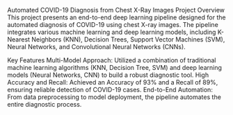 Automated COVID-19 Diagnosis from Chest X-Ray Images
Project Overview
This project presents an end-to-end deep learning pipeline designed for the automated diagnosis of COVID-19 using chest X-ray images. The pipeline integrates various machine learning and deep learning models, including K-Nearest Neighbors (KNN), Decision Trees, Support Vector Machines (SVM), Neural Networks, and Convolutional Neural Networks (CNNs).

Key Features
Multi-Model Approach: Utilized a combination of traditional machine learning algorithms (KNN, Decision Tree, SVM) and deep learning models (Neural Networks, CNN) to build a robust diagnostic tool.
High Accuracy and Recall: Achieved an Accuracy of 93% and a Recall of 89%, ensuring reliable detection of COVID-19 cases.
End-to-End Automation: From data preprocessing to model deployment, the pipeline automates the entire diagnostic process.
